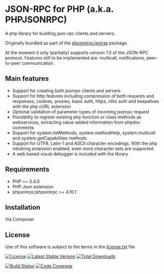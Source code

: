 JSON-RPC for PHP (a.k.a. PHPJSONRPC)
====================================

A php library for building json-rpc clients and servers.

Originally bundled as part of the [phpxmlrpc/extras](https://github.com/gggeek/phpxmlrpc-extras) package.

At the moment it only (partially) supports version 1.0 of the JSON-RPC protocol.
Features still to be implemented are: multicall, notifications, peer-to-peer communication.

Main features
-------------
* Support for creating both jsonrpc clients and servers
* Support for http features including compression of both requests and responses, cookies, proxies, basic auth, https, ntlm auth and keepalives with the php cURL extension
* Optional validation of parameter types of incoming jsonrpc request
* Possibility to register existing php function or class methods as webservices, extracting value-added information from phpdoc comments
* Support for system.listMethods, system.methodHelp, system.multicall and system.getCapabilities methods
* Support for UTF8, Latin-1 and ASCII character encodings. With the php mbstring extension enabled, even more character sets are supported.
* A web based visual debugger is included with the library

Requirements
------------

* PHP >= 5.4.0
* PHP Json extension
* phpxmlrpc/phpxmlrpc >= 4.10.1

Installation
------------

Via Composer

License
-------
Use of this software is subject to the terms in the [license.txt](license.txt) file

[![License](https://poser.pugx.org/phpxmlrpc/jsonrpc/license)](https://packagist.org/packages/phpxmlrpc/jsonrpc)
[![Latest Stable Version](https://poser.pugx.org/phpxmlrpc/jsonrpc/v/stable)](https://packagist.org/packages/phpxmlrpc/jsonrpc)
[![Total Downloads](https://poser.pugx.org/phpxmlrpc/jsonrpc/downloads)](https://packagist.org/packages/phpxmlrpc/jsonrpc)

[![Build Status](https://github.com/gggeek/phpxmlrpc-jsonrpc/actions/workflows/ci.yaml/badge.svg)](https://github.com/gggeek/phpxmlrpc-jsonrpc/actions/workflows/ci.yml)
[![Code Coverage](https://codecov.io/gh/gggeek/phpxmlrpc-jsonrpc/branch/master/graph/badge.svg)](https://app.codecov.io/gh/gggeek/phpxmlrpc-jsonrpc)
